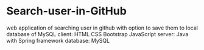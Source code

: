 # Search-user-in-GitHub
web application of searching user in github with option to save them to local database of MySQL
client: HTML CSS Bootstrap JavaScript
server: Java with Spring framework 
database: MySQL
